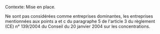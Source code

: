 Contexte: Mise en place.

Ne sont pas considérées comme entreprises dominantes, les entreprises mentionnées aux points a et c du paragraphe 5 de l'article 3 du règlement (CE) n° 139/2004 du Conseil du 20 janvier 2004 sur les concentrations.